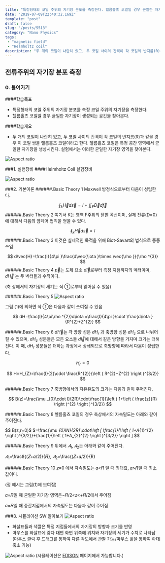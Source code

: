 ```yaml
---
title: "특정형태의 코일 주위의 자기장 분포를 측정한다. 헬름홀츠 코일일 경우 균일한 자기장이 생성되는 공간을 찾아본다."
date: "2019-07-09T22:40:32.169Z"
template: "post"
draft: false
slug: "/posts/5513"
category: "Nano Physics"
tags: 
 - "magnetic field"
 - "Helmholtz coil"
description: "두 개의 코일이 나란히 있고, 두 코일 사이의 간격이 각 코일의 반지름(R)과 같을 경우 이 코일 쌍을 헬름홀츠 코일이라고 한다. 헬름홀츠 코일은 특정 공간 영역에서 균일한 자기장을 생성시킨다. 실험에서는 이러한 균일한 자기장 영역을 찾아본다."
---
```


## 전류주위의 자기장 분포 측정
### 0. 들어가기
####학습목표
- 특정형태의 코일 주위의 자기장 분포를 측정 코일 주위의 자기장을 측정한다.
- 헬름홀츠 코일일 경우 균일한 자기장이 생성되는 공간을 찾아본다.

####학습개요
- 두 개의 코일이 나란히 있고, 두 코일 사이의 간격이 각 코일의 반지름(R)과 같을 경우 이 코일 쌍을 헬름홀츠 코일이라고 한다. 헬름홀츠 코일은 특정 공간 영역에서 균일한 자기장을 생성시킨다. 실험에서는 이러한 균일한 자기장 영역을 찾아본다.

![Aspect ratio](/media/POST/5513/0.jpg)

###1. 실험장비
####Helmholtz Coil 실험장비

![Aspect ratio](/media/POST/5513/1.jpg)

###2. 기본이론
######.Basic Theory 1 
Maxwell 방정식으로부터 다음이 성립한다.

$$
\oint_{k}^{ }\vec{H}d\vec{s}=I+\iint_{F}^{ }\vec{D}d\vec{f}
$$
######.Basic Theory 2
여기서 K는 영역 F주위의 닫힌 곡선이며, 실제 전류(D=0)에 대해서 다음의 암페어 법칙을 얻을 수 있다.

$$
\oint_{k}^{ }\vec{H}d\vec{s}=I
$$
######.Basic Theory 3
이것은 실제적인 목적을 위해 Biot-Savart의 법칙으로 종종 쓰임

$$
d\vec{H}=\frac{I}{4\pi }\frac{d\vec{\iota }\times \vec{\rho }}{\rho ^{3}}
$$
######.Basic Theory 4
$\overrightarrow{p}$는 도체 요소 $d\overrightarrow{l}$로부터 측정 지점까지의 벡터이며, $d\overrightarrow{H}$ 는 두 벡터들과 수직이다.

(축 상에서의 자기장의 세기는 식 ①로부터 얻어질 수 있음)

######.Basic Theory 5
![Aspect ratio](/media/POST/5513/2.jpg)

그림 (1)에 의하면 식 ①은 다음과 같이 쓰여질 수 있음

$$
dH=\frac{I}{4\pi\rho ^{2}}d\iota =\frac{I}{4\pi }\cdot \frac{d\iota }{R^{2}+Z^{2}}
$$

######.Basic Theory 6
$d\overrightarrow{H}$는 각 방향 성분 $dH_{r}$ 과 축방향 성분 $dH_{z}$ 으로 나뉘어질 수 있으며, $dH_{z}$ 성분들은 모든 요소들 $d\overrightarrow{l}$에 대해서 같은 방향을 가지며 크기는 더해진다. 이 때, $dH_{r}$ 성분들은 더하는 과정에서 상쇄되므로 축방향에 따라서 다음이 성립한다.

$$
H_{r}=0
$$

$$
H=H_{Z}=\frac{I}{2}\cdot \frac{R^{2}}{\left ( R^{2}+Z^{2} \right )^{3/2}}
$$

######.Basic Theory 7
축방향에서의 자유유도의 크기는 다음과 같이 주어진다.

$$
B(z)=\frac{\mu _{0}\cdot I}{2R}\cdot\frac{1}{\left ( 1+\left ( \frac{z}{R} \right )^{2} \right )^{3/2}}
$$

######.Basic Theory 8
헬름홀츠 코일의 경우 축상에서의 자속밀도는 아래와 같이 주어진다.

$$
B(z,r=0)$ $=\frac{\mu _{0}IN}{2R}\cdot\left [ \frac{1}{\left ( 1+A_{1}^{2} \right )^{3/2}}+\frac{1}{\left ( 1+A_{2}^{2} \right )^{3/2}} \right ]
$$

######.Basic Theory 9
위에서 $𝐴_1, 𝐴_2$는 아래와 같이 주어진다.

$𝐴_1$=\fracß{(𝑍+𝛼/2)}{𝑅}, $𝐴_2$=\frac{(𝑍+𝛼/2)}{R}

######.Basic Theory 10
𝑧=0 에서 자속밀도는 𝛼<𝑅 일 때 최대값, 𝛼>𝑅일 때 최소값이다. 

(정 예시는 그림(1)에 보여짐)

𝛼=𝑅일 때 균일한 자기장 영역은−𝑅/2<𝑧<+𝑅/2에서 주어짐

𝛼=𝑅일 때 중간지점에서의 자속밀도는 다음과 같이 주어짐

###3. 시뮬레이션 SW 알아보기
![Aspect ratio](/media/POST/5513/3.jpg)
- 화살표들과 색깔은 특정 지점들에서의 자기장의 방향과 크기를 반영
- 마우스를 화살표에 갖다 대면 화면 위쪽에 위치와 자기장의 세기가 수치로 나타남
(마우스 클릭 후 드래그를 통하여 다른 각도에서 관찰 가능/마우스 휠을 통하여 확대 축소 가능)

![Aspect ratio](/media/POST/5513/4.jpg)
(시뮬레이션은 [EDISON](https://www.edison.re.kr/edison-content?p_p_id=edisoncontent_WAR_edisoncontent2016portlet&p_p_lifecycle=0&p_p_state=maximized&p_p_mode=view&p_p_col_id=column-1&p_p_col_count=1&_edisoncontent_WAR_edisoncontent2016portlet_myaction=generalModifyView&_edisoncontent_WAR_edisoncontent2016portlet_contentDiv=2001004&_edisoncontent_WAR_edisoncontent2016portlet_contentSeq=5513) 페이지에서 가능합니다.)





